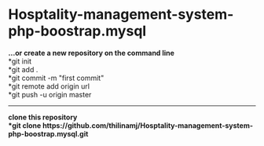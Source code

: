 # Hosptality-management-system-php-boostrap.mysql
<b>…or create a new repository on the command line</b><br>
*git init<br>
*git add .<br>
*git commit -m "first commit"<br>
*git remote add origin url<br>
*git push -u origin master<br>


<hr>
<b>clone this repository<b>
  <br>
  *git clone https://github.com/thilinamj/Hosptality-management-system-php-boostrap.mysql.git
